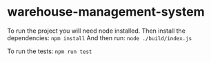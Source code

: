 # warehouse-management-system

To run the project you will need node installed.
Then install the dependencies: `npm install`
And then run: `node ./build/index.js`

To run the tests: `npm run test`